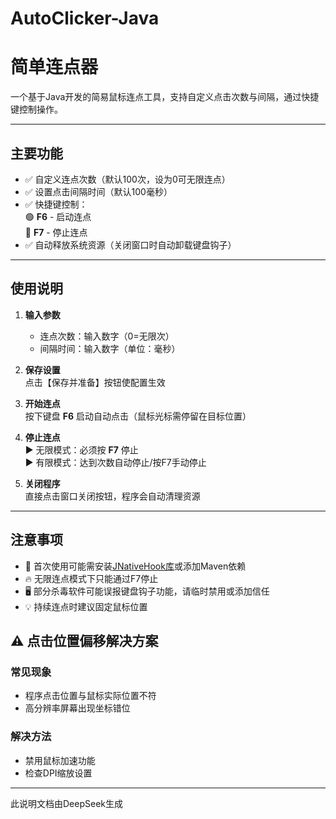 # AutoClicker-Java
# 简单连点器

一个基于Java开发的简易鼠标连点工具，支持自定义点击次数与间隔，通过快捷键控制操作。

---

## 主要功能
- ✅ 自定义连点次数（默认100次，设为0可无限连点）
- ✅ 设置点击间隔时间（默认100毫秒）
- ✅ 快捷键控制：  
  🟢 **F6** - 启动连点  
  🔴 **F7** - 停止连点
- ✅ 自动释放系统资源（关闭窗口时自动卸载键盘钩子）

---

## 使用说明
1. **输入参数**  
   - 连点次数：输入数字（0=无限次）
   - 间隔时间：输入数字（单位：毫秒）

2. **保存设置**  
   点击【保存并准备】按钮使配置生效

3. **开始连点**  
   按下键盘 **F6** 启动自动点击（鼠标光标需停留在目标位置）

4. **停止连点**  
   ▶ 无限模式：必须按 **F7** 停止  
   ▶ 有限模式：达到次数自动停止/按F7手动停止

5. **关闭程序**  
   直接点击窗口关闭按钮，程序会自动清理资源

---

## 注意事项
- 📢 首次使用可能需安装[JNativeHook库](https://github.com/kwhat/jnativehook)或添加Maven依赖
- 🔥 无限连点模式下只能通过F7停止
- 🖥️ 部分杀毒软件可能误报键盘钩子功能，请临时禁用或添加信任
- 💡 持续连点时建议固定鼠标位置

## ⚠️ 点击位置偏移解决方案

### 常见现象
- 程序点击位置与鼠标实际位置不符
- 高分辨率屏幕出现坐标错位

### 解决方法

- 禁用鼠标加速功能
- 检查DPI缩放设置

---

此说明文档由DeepSeek生成
